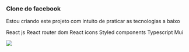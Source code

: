 ### Clone do facebook

Estou criando este projeto com intuito de praticar as tecnologias a baixo

React js
React router dom
React icons
Styled components
Typescript
Mui

<img src='https://i.postimg.cc/SKXkTmdL/1661991536848.png' />
